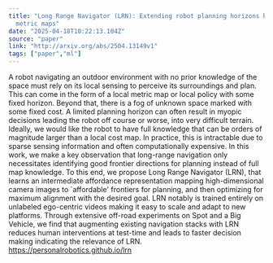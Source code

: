 ```yaml
---
title: "Long Range Navigator (LRN): Extending robot planning horizons beyond
  metric maps"
date: "2025-04-18T10:22:13.104Z"
source: "paper"
link: "http://arxiv.org/abs/2504.13149v1"
tags: ["paper","ml"]
---
```


A robot navigating an outdoor environment with no prior knowledge of the
space must rely on its local sensing to perceive its surroundings and plan.
This can come in the form of a local metric map or local policy with some fixed
horizon. Beyond that, there is a fog of unknown space marked with some fixed
cost. A limited planning horizon can often result in myopic decisions leading
the robot off course or worse, into very difficult terrain. Ideally, we would
like the robot to have full knowledge that can be orders of magnitude larger
than a local cost map. In practice, this is intractable due to sparse sensing
information and often computationally expensive. In this work, we make a key
observation that long-range navigation only necessitates identifying good
frontier directions for planning instead of full map knowledge. To this end, we
propose Long Range Navigator (LRN), that learns an intermediate affordance
representation mapping high-dimensional camera images to `affordable' frontiers
for planning, and then optimizing for maximum alignment with the desired goal.
LRN notably is trained entirely on unlabeled ego-centric videos making it easy
to scale and adapt to new platforms. Through extensive off-road experiments on
Spot and a Big Vehicle, we find that augmenting existing navigation stacks with
LRN reduces human interventions at test-time and leads to faster decision
making indicating the relevance of LRN. https://personalrobotics.github.io/lrn
